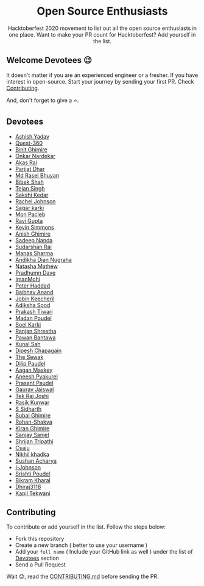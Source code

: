 <div align="center">
<h1 style="border: 0;"> Open Source Enthusiasts </h1>

Hacktoberfest 2020 movement to list out all the open source enthusiasts in one place. Want to make your PR count for Hacktoberfest? Add yourself in the list.

</div>

## Welcome Devotees :wink:

It doesn't matter if you are an experienced engineer or a fresher. If you have interest in open-source. Start your journey by sending your first PR. Check [Contributing](#contributing).

And, don't forget to give a :star:.

## Devotees

- [Ashish Yadav](https://github.com/ashiishme)
- [Quest-360](https://github.com/Quest-360)
- [Binit Ghimire](https://github.com/TheBinitGhimire)
- [Onkar Nardekar](https://github.com/OmiGitProjects)
- [Akas Rai](https://github.com/akasrai)
- [Parijat Dhar](https://github.com/ParijatDhar97)
- [Md Rasel Bhuyan](https://github.com/Ph4nToM-R4Y)
- [Bibek Shah](https://github.com/b1bek)
- [Tejan Singh](https://github.com/tejan-singh)
- [Sakshi Kedar](https://github.com/sakshikedar)
- [Rachel Johnson](https://github.com/rachelktyjohnson)
- [Sagar karki](https://github.com/bytesagar)
- [Mon Pacleb](https://github.com/bananaKetchup)
- [Ravi Gupta](https://github.com/guptaravi540)
- [Kevin Simmons](https://github.com/climbingryan)
- [Anish Ghimire](https://github.com/anishghimire603)
- [Sadeep Nanda](https://github.com/SadeepNanda)
- [Sudarshan Rai](https://github.com/mrsudarshanrai)
- [Manas Sharma](https://github.com/Manas-E)
- [Andikha Dian Nugraha](https://github.com/andikhadian)
- [Natasha Mathew](https://github.com/Natasha1305)
- [Pradhumn Dave](https://github.com/davedevelopers)
- [ImanMohi](https://github.com/ImanMohi)
- [Peter Haddad](https://github.com/peterhdd)
- [Baibhav Anand](https://github.com/baibhavanand)
- [Jobin Keecheril](https://github.com/jobinkeecheril)
- [Adiksha Sood](https://github.com/adiksha20)
- [Prakash Tiwari](https://github.com/prakash901)
- [Madan Poudel](https://github.com/madanPS)
- [Soel Karki](https://github.com/IamSoel)
- [Ranjan Shrestha](https://github.com/ranjan435)
- [Pawan Bantawa](https://github.com/bantawa04)
- [Kunal Sah](https://github.com/Kunalsah29)
- [Dipesh Chapagain](https://github.com/itsmedipuu)
- [The Sewak](https://github.com/thesewak)
- [Dilip Paudel](https://github.com/dlppdl)
- [Aagan Maskey](https://github.com/aaganmaskey)
- [Aneesh Pyakurel](https://github.com/Aneesh-design)
- [Prasant Paudel](https://github.com/prasant7878)
- [Gaurav Jaiswal](https://github.com/Gaurav-Zaiswal)
- [Tek Raj Joshi](https://github.com/T3KRAJ)
- [Rasik Kunwar](https://github.com/rasikkunwar)
- [S Sidharth](https://github.com/binarymatter)
- [Subal Ghimire](https://github.com/subal000)
- [Rohan-Shakya](https://github.com/Rohan-Shakya)
- [Kiran Ghimire](https://github.com/Cimihan123)
- [Sanjay Sanjel](https://github.com/sanjaysanjel019)
- [Shrijan Tripathi](https://github.com/shrijan00003)
- [Csaju](https://github.com/Aju100)
- [Nikhil khadka](https://github.com/NikhilKhadka2659)
- [Sushan Acharya](https://github.com/sushanacharya)
- [I-Johnson](https://github.com/I-Johnson)
- [Srishti Poudel](https://github.com/srishtipoudel)
- [Bikram Kharal](https://github.com/bikramkharal)
- [Dhiraj3118](https://github.com/Dhiraj3118)
- [Kapil Tekwani](https://github.com/tekwani0495)

## Contributing

To contribute or add yourself in the list. Follow the steps below:

- Fork this repository
- Create a new branch ( better to use your username )
- Add your `full name` ( Include your GitHub link as well ) under the list of [Devotees](#devotees) section
- Send a Pull Request

Wait :worried:, read the [CONTRIBUTING.md](https://github.com/ashiishme/open-source-enthusiasts/blob/main/CONTRIBUTING.md) before sending the PR.
